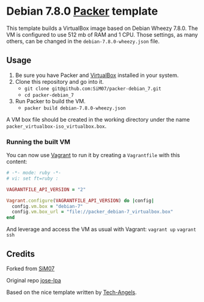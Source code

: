 # Debian 7.8.0 [Packer](http://www.packer.io/) template

This template builds a VirtualBox image based on Debian Wheezy 7.8.0. The VM is
configured to use 512 mb of RAM and 1 CPU. Those settings, as many others, can
be changed in the `debian-7.8.0-wheezy.json` file.

## Usage
1. Be sure you have Packer and [VirtualBox](https://www.virtualbox.org/)
installed in your system.
2. Clone this repository and go into it.
    * `git clone git@github.com:SiM07/packer-debian_7.git`
    * `cd packer-debian_7`
3. Run Packer to build the VM.
    * `packer build debian-7.8.0-wheezy.json`

A VM box file should be created in the working directory under the name
`packer_virtualbox-iso_virtualbox.box`.

### Running the built VM
You can now use [Vagrant](https://www.vagrantup.com/) to run it by creating a
`Vagrantfile` with this content:

```ruby
# -*- mode: ruby -*-
# vi: set ft=ruby :

VAGRANTFILE_API_VERSION = "2"

Vagrant.configure(VAGRANTFILE_API_VERSION) do |config|
  config.vm.box = "debian-7"
  config.vm.box_url = "file://packer_debian-7_virtualbox.box"
end
```

And leverage and access the VM as usual with Vagrant:
    `vagrant up`
    `vagrant ssh`

## Credits
Forked from [SiM07](https://github.com/SiM07/packer-debian_7)

Original repo [jose-lpa](https://github.com/jose-lpa/packer-debian_7.6.0)

Based on the nice template written by [Tech-Angels](https://github.com/tech-angels/packer-templates).

